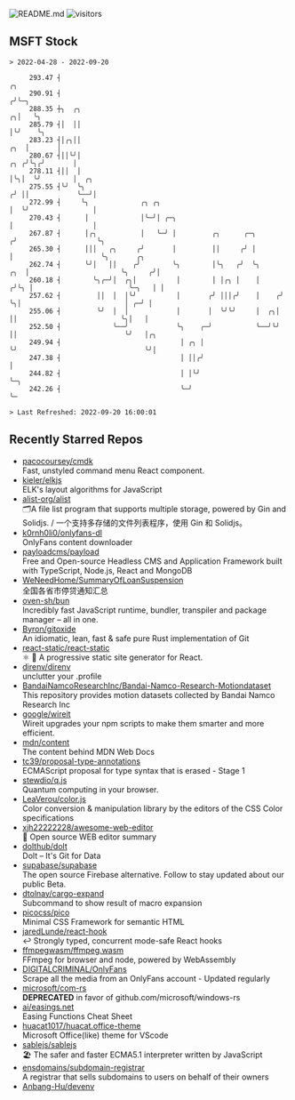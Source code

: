 ![README.md](https://github.com/Gerhut/Gerhut/workflows/README.md/badge.svg)
![visitors](https://visitors.vercel.app/Gerhut/Gerhut?token=8cf69d1f6813d272ef062726b6070c9be4ff72038cfe5a7ded7384a8da65d866)

## MSFT Stock

```
> 2022-04-28 - 2022-09-20

     293.47 ┤                                                                         ╭╮                         
     290.91 ┤                                                                        ╭╯╰─╮                       
     288.35 ┼╮  ╭╮                                                                 ╭╮│   ╰╮                      
     285.79 ┤│  ││                                                                 │╰╯    ╰╮                     
     283.23 ┤│╭╮││                                                             ╭╮  │       │                     
     280.67 ┤││╰╯│                                                         ╭╮ ╭╯╰╮╭╯       │                     
     278.11 ┤││  │                                                         │╰╮│  ╰╯        │  ╭╮                 
     275.55 ┤╰╯  ╰╮                                                       ╭╯ ││            ╰──╯│                 
     272.99 ┤     ╰╮             ╭╮ ╭╮                                    │  ╰╯                │                 
     270.43 ┤      │             │╰─╯│ ╭─╮                                │                    │                 
     267.87 ┤      │╭╮           │   ╰─╯ │         ╭╮      ╭─╮           ╭╯                    ╰╮                
     265.30 ┤      │││   ╭╮     ╭╯       │         ││     ╭╯ │           │                      ╰╮       ╭╮      
     262.74 ┤      ╰╯│   ││    ╭╯        ╰╮        │╰╮   ╭╯  ╰╮      ╭╮  │                       ╰╮     ╭╯│      
     260.18 ┤        ╰╮╭─╯│  ╭╮│          │        │ │╭╮ │    │     ╭╯╰╮ │                        ╰─╮   │ │      
     257.62 ┤         ││  │  │╰╯          │       ╭╯ │││╭╯    │    ╭╯  ╰╮│                          │ ╭─╯ │      
     255.06 ┤         ╰╯  │  │            │       │  ╰╯╰╯     │  ╭╮│    ││                          ╰╮│   │      
     252.50 ┤             ╰──╯            ╰╮    ╭─╯           ╰──╯╰╯    ││                           ╰╯   │╭╮    
     249.94 ┤                              │ ╭╮ │                       ╰╯                                ╰╯│    
     247.38 ┤                              │ ││╭╯                                                           │    
     244.82 ┤                              │ │╰╯                                                            ╰─╮  
     242.26 ┤                              ╰─╯                                                                ╰─ 

> Last Refreshed: 2022-09-20 16:00:01
```

## Recently Starred Repos

- [pacocoursey/cmdk](https://github.com/pacocoursey/cmdk)  
  Fast, unstyled command menu React component.
- [kieler/elkjs](https://github.com/kieler/elkjs)  
  ELK's layout algorithms for JavaScript
- [alist-org/alist](https://github.com/alist-org/alist)  
  🗂️A file list program that supports multiple storage, powered by Gin and Solidjs. / 一个支持多存储的文件列表程序，使用 Gin 和 Solidjs。
- [k0rnh0li0/onlyfans-dl](https://github.com/k0rnh0li0/onlyfans-dl)  
  OnlyFans content downloader
- [payloadcms/payload](https://github.com/payloadcms/payload)  
  Free and Open-source Headless CMS and Application Framework built with TypeScript, Node.js, React and MongoDB
- [WeNeedHome/SummaryOfLoanSuspension](https://github.com/WeNeedHome/SummaryOfLoanSuspension)  
  全国各省市停贷通知汇总
- [oven-sh/bun](https://github.com/oven-sh/bun)  
  Incredibly fast JavaScript runtime, bundler, transpiler and package manager – all in one.
- [Byron/gitoxide](https://github.com/Byron/gitoxide)  
  An idiomatic, lean, fast & safe pure Rust implementation of Git
- [react-static/react-static](https://github.com/react-static/react-static)  
  ⚛️ 🚀 A progressive static site generator for React.
- [direnv/direnv](https://github.com/direnv/direnv)  
  unclutter your .profile
- [BandaiNamcoResearchInc/Bandai-Namco-Research-Motiondataset](https://github.com/BandaiNamcoResearchInc/Bandai-Namco-Research-Motiondataset)  
  This repository provides motion datasets collected by Bandai Namco Research Inc
- [google/wireit](https://github.com/google/wireit)  
  Wireit upgrades your npm scripts to make them smarter and more efficient.
- [mdn/content](https://github.com/mdn/content)  
  The content behind MDN Web Docs
- [tc39/proposal-type-annotations](https://github.com/tc39/proposal-type-annotations)  
  ECMAScript proposal for type syntax that is erased - Stage 1
- [stewdio/q.js](https://github.com/stewdio/q.js)  
  Quantum computing in your browser.
- [LeaVerou/color.js](https://github.com/LeaVerou/color.js)  
  Color conversion & manipulation library by the editors of the CSS Color specifications
- [xjh22222228/awesome-web-editor](https://github.com/xjh22222228/awesome-web-editor)  
  🔨  Open source WEB editor summary
- [dolthub/dolt](https://github.com/dolthub/dolt)  
  Dolt – It's Git for Data
- [supabase/supabase](https://github.com/supabase/supabase)  
  The open source Firebase alternative. Follow to stay updated about our public Beta.
- [dtolnay/cargo-expand](https://github.com/dtolnay/cargo-expand)  
  Subcommand to show result of macro expansion
- [picocss/pico](https://github.com/picocss/pico)  
  Minimal CSS Framework for semantic HTML
- [jaredLunde/react-hook](https://github.com/jaredLunde/react-hook)  
  ↩ Strongly typed, concurrent mode-safe React hooks
- [ffmpegwasm/ffmpeg.wasm](https://github.com/ffmpegwasm/ffmpeg.wasm)  
  FFmpeg for browser and node, powered by WebAssembly
- [DIGITALCRIMINAL/OnlyFans](https://github.com/DIGITALCRIMINAL/OnlyFans)  
  Scrape all the media from an OnlyFans account - Updated regularly
- [microsoft/com-rs](https://github.com/microsoft/com-rs)  
  **DEPRECATED** in favor of github.com/microsoft/windows-rs
- [ai/easings.net](https://github.com/ai/easings.net)  
  Easing Functions Cheat Sheet
- [huacat1017/huacat.office-theme](https://github.com/huacat1017/huacat.office-theme)  
  Microsoft Office(like) theme for VScode
- [sablejs/sablejs](https://github.com/sablejs/sablejs)  
  🏖️ The safer and faster ECMA5.1 interpreter written by JavaScript
- [ensdomains/subdomain-registrar](https://github.com/ensdomains/subdomain-registrar)  
  A registrar that sells subdomains to users on behalf of their owners
- [Anbang-Hu/devenv](https://github.com/Anbang-Hu/devenv)  
